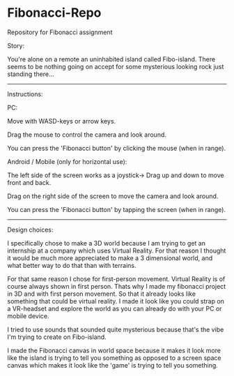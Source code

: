 # Fibonacci-Repo
Repository for Fibonacci assignment

Story:

You're alone on a remote an uninhabited island called Fibo-island. There seems to be nothing going on accept for some mysterious looking rock just standing there...


-------------
Instructions:

PC:

Move with WASD-keys or arrow keys.

Drag the mouse to control the camera and look around.

You can press the 'Fibonacci button' by clicking the mouse (when in range).




Android / Mobile (only for horizontal use):

The left side of the screen works as a joystick-> Drag up and down to move front and back.

Drag on the right side of the screen to move the camera and look around.

You can press the 'Fibonacci button' by tapping the screen (when in range).


-------------
Design choices:

I specifically chose to make a 3D world because I am trying to get an internship at a company which uses Virtual Reality. For that reason I thought it would be much more appreciated to make a 3 dimensional world, and what better way to do that than with terrains. 

For that same reason I chose for first-person movement. Virtual Reality is of course always shown in first person. Thats why I made my fibonacci project in 3D and with first person movement. So that it already looks like something that could be virtual reality. 
I made it look like you could strap on a VR-headset and explore the world as you can already do with your PC or mobile device.

I tried to use sounds that sounded quite mysterious because that's the vibe I'm trying to create on Fibo-island.

I made the Fibonacci canvas in world space because it makes it look more like the island is trying to tell you something as opposed to a screen space canvas which makes it look like the 'game' is trying to tell you something.